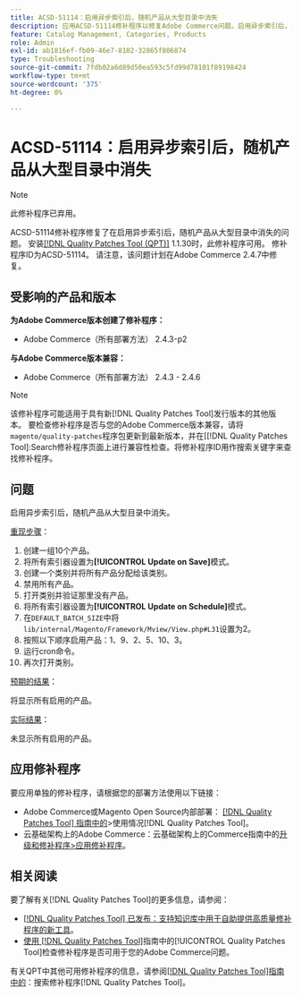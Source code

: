 ```yaml
---
title: ACSD-51114：启用异步索引后，随机产品从大型目录中消失
description: 应用ACSD-51114修补程序以修复Adobe Commerce问题。启用异步索引后，大型目录中随机产品消失。
feature: Catalog Management, Categories, Products
role: Admin
exl-id: ab1816ef-fb09-46e7-8102-32865f806874
type: Troubleshooting
source-git-commit: 7fdb02a6d89d50ea593c5fd99d78101f89198424
workflow-type: tm+mt
source-wordcount: '375'
ht-degree: 0%

---
```


# ACSD-51114：启用异步索引后，随机产品从大型目录中消失

>[!NOTE]
>
>此修补程序已弃用。

ACSD-51114修补程序修复了在启用异步索引后，随机产品从大型目录中消失的问题。 安装[[!DNL Quality Patches Tool (QPT)]](https://experienceleague.adobe.com/zh-hans/docs/commerce-operations/tools/quality-patches-tool/quality-patches-tool-to-self-serve-quality-patches) 1.1.30时，此修补程序可用。 修补程序ID为ACSD-51114。 请注意，该问题计划在Adobe Commerce 2.4.7中修复。

## 受影响的产品和版本

**为Adobe Commerce版本创建了修补程序：**

* Adobe Commerce（所有部署方法） 2.4.3-p2

**与Adobe Commerce版本兼容：**

* Adobe Commerce（所有部署方法） 2.4.3 - 2.4.6

>[!NOTE]
>
>该修补程序可能适用于具有新[!DNL Quality Patches Tool]发行版本的其他版本。 要检查修补程序是否与您的Adobe Commerce版本兼容，请将`magento/quality-patches`程序包更新到最新版本，并在&lbrack;[!DNL Quality Patches Tool]:Search修补程序页面上进行兼容性检查。将修补程序ID用作搜索关键字来查找修补程序。

## 问题

启用异步索引后，随机产品从大型目录中消失。

<u>重现步骤</u>：

1. 创建一组10个产品。
1. 将所有索引器设置为&#x200B;**[!UICONTROL Update on Save]**&#x200B;模式。
1. 创建一个类别并将所有产品分配给该类别。
1. 禁用所有产品。
1. 打开类别并验证那里没有产品。
1. 将所有索引器设置为&#x200B;**[!UICONTROL Update on Schedule]**&#x200B;模式。
1. 在`DEFAULT_BATCH_SIZE`中将`lib/internal/Magento/Framework/Mview/View.php#L31`设置为2。
1. 按照以下顺序启用产品：1、9、2、5、10、3。
1. 运行cron命令。
1. 再次打开类别。

<u>预期的结果</u>：

将显示所有启用的产品。

<u>实际结果</u>：

未显示所有启用的产品。

## 应用修补程序

要应用单独的修补程序，请根据您的部署方法使用以下链接：

* Adobe Commerce或Magento Open Source内部部署： [[!DNL Quality Patches Tool] 指南中的](/help/tools/quality-patches-tool/usage.md)>使用情况[!DNL Quality Patches Tool]。
* 云基础架构上的Adobe Commerce：云基础架构上的Commerce指南中的[升级和修补程序>应用修补程序](https://experienceleague.adobe.com/docs/commerce-cloud-service/user-guide/develop/upgrade/apply-patches.html?lang=zh-Hans)。

## 相关阅读

要了解有关[!DNL Quality Patches Tool]的更多信息，请参阅：

* [[!DNL Quality Patches Tool] 已发布：支持知识库中用于自助提供高质量修补程序的新工具](https://experienceleague.adobe.com/zh-hans/docs/commerce-operations/tools/quality-patches-tool/quality-patches-tool-to-self-serve-quality-patches)。
* [使用 [!DNL Quality Patches Tool]](/help/tools/quality-patches-tool/patches-available-in-qpt/check-patch-for-magento-issue-with-magento-quality-patches.md)指南中的[!UICONTROL Quality Patches Tool]检查修补程序是否可用于您的Adobe Commerce问题。


有关QPT中其他可用修补程序的信息，请参阅[[!DNL Quality Patches Tool]指南中的](https://experienceleague.adobe.com/tools/commerce-quality-patches/index.html?lang=zh-Hans)：搜索修补程序[!DNL Quality Patches Tool]。
